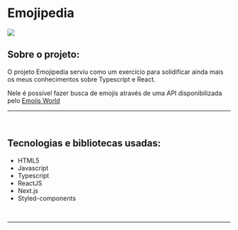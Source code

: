 <h1>Emojipedia</h1>

<img src="https://i.imgur.com/xfaRGZu.png" />

<br/>

<h2>Sobre o projeto:</h2>


O projeto Emojipedia serviu como um exercício para solidificar ainda mais os meus conhecimentos sobre Typescript e React.

Nele é possível fazer busca de emojis através de uma API disponibilizada pelo <a href="https://www.emojisworld.fr">Emojis World</a>
<br/>
<hr/>
<Br/>

<h2>Tecnologias e bibliotecas usadas:</h2>

- HTML5
- Javascript
- Typescript
- ReactJS
- Next.js
- Styled-components

<br/>
<hr/>
<br/>